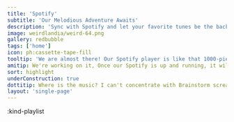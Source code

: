 ```yaml
---
title: 'Spotify'
subtitle: 'Our Melodious Adventure Awaits'
description: 'Sync with Spotify and let your favorite tunes be the background score to your creative journey!'
image: weirdlandia/weird-64.png
gallery: redbubble
tags: ['home']
icon: ph:cassette-tape-fill
tooltip: 'We are almost there! Our Spotify player is like that 1000-piece puzzle with just one piece missing. Bear with us as we find that last piece to complete the melody!'
amitip: We're working on it, Once our Spotify is up and running, it will be like your personal DJ for creativity. Prepare your playlists!'
sort: highlight
underConstruction: true
dottitip: Where is the music? I can't concentrate with Brainstorm screaming lists at all hours.
layout: 'single-page'
---
```


:kind-playlist
